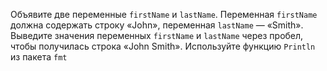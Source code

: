 Объявите две переменные `firstName` и `lastName`. Переменная `firstName` должна содержать строку «John», переменная `lastName` — «Smith».
Выведите значения переменных `firstName` и `lastName` через пробел, чтобы получилась строка «John Smith». Используйте функцию `Println` из пакета `fmt`
